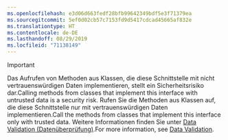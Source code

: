 ```yaml
---
ms.openlocfilehash: e3d06d663fedf28bfb99642349bdf5e3f71379ea
ms.sourcegitcommit: 5ef0d02cb57c7153fd9d5417cdcad45665af832e
ms.translationtype: HT
ms.contentlocale: de-DE
ms.lasthandoff: 08/29/2019
ms.locfileid: "71138149"
---
```

> [!IMPORTANT]
> <span data-ttu-id="83bf4-101">Das Aufrufen von Methoden aus Klassen, die diese Schnittstelle mit nicht vertrauenswürdigen Daten implementieren, stellt ein Sicherheitsrisiko dar.</span><span class="sxs-lookup"><span data-stu-id="83bf4-101">Calling methods from classes that implement this interface with untrusted data is a security risk.</span></span> <span data-ttu-id="83bf4-102">Rufen Sie die Methoden aus Klassen auf, die diese Schnittstelle nur mit vertrauenswürdigen Daten implementieren.</span><span class="sxs-lookup"><span data-stu-id="83bf4-102">Call the methods from classes that implement this interface only with trusted data.</span></span> <span data-ttu-id="83bf4-103">Weitere Informationen finden Sie unter [Data Validation (Datenüberprüfung)](https://www.owasp.org/index.php/Data_Validation).</span><span class="sxs-lookup"><span data-stu-id="83bf4-103">For more information, see [Data Validation](https://www.owasp.org/index.php/Data_Validation).</span></span>
